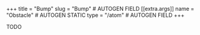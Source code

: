 +++
title = "Bump"
slug = "Bump" # AUTOGEN FIELD
[[extra.args]]
name = "Obstacle" # AUTOGEN STATIC
type = "/atom" # AUTOGEN FIELD
+++

TODO